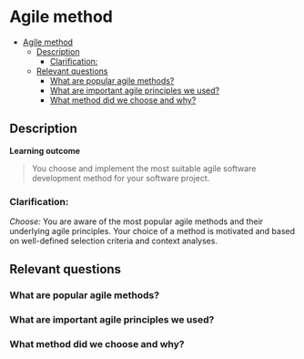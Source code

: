# Agile method

- [Agile method](#agile-method)
  - [Description](#description)
    - [Clarification:](#clarification)
  - [Relevant questions](#relevant-questions)
    - [What are popular agile methods?](#what-are-popular-agile-methods)
    - [What are important agile principles we used?](#what-are-important-agile-principles-we-used)
    - [What method did we choose and why?](#what-method-did-we-choose-and-why)

## Description

**Learning outcome**

> You choose and implement the most suitable agile software development method for your software project.

### Clarification:

_Choose:_ You are aware of the most popular agile methods and their underlying agile principles. Your choice of a method is motivated and based on well-defined selection criteria and context analyses.

## Relevant questions

### What are popular agile methods?

### What are important agile principles we used?

### What method did we choose and why?
